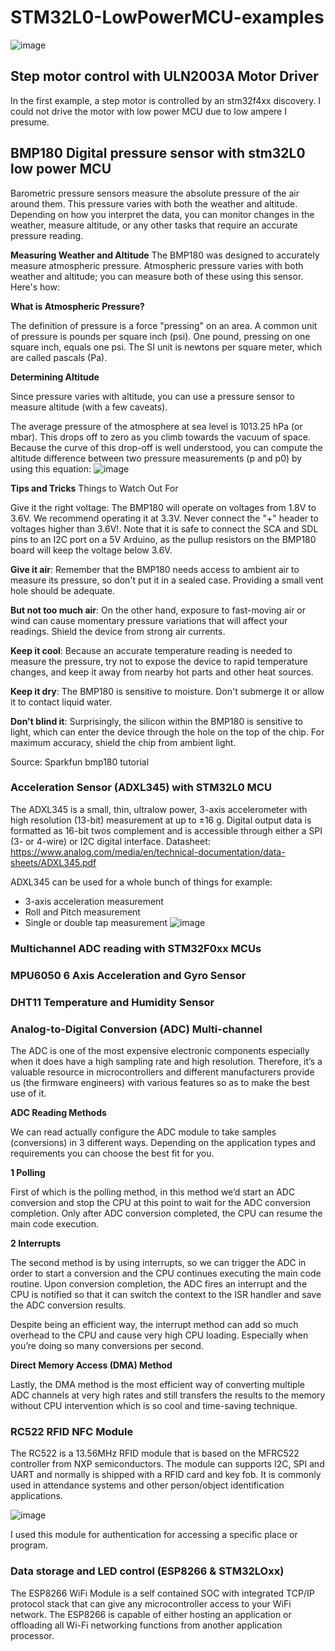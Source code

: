 # STM32L0-LowPowerMCU-examples
![image](https://user-images.githubusercontent.com/43001724/173546983-dee75793-f381-4e63-9514-854ce17e5187.png)

## Step motor control with ULN2003A Motor Driver
In the first example, a step motor is controlled by an stm32f4xx discovery. I could not drive the motor with low power MCU due to low ampere I presume.

## BMP180 Digital pressure sensor with stm32L0 low power MCU  
Barometric pressure sensors measure the absolute pressure of the air around them. This pressure varies with both the weather and altitude. 
Depending on how you interpret the data, you can monitor changes in the weather, measure altitude, or any other tasks that require an accurate pressure reading.

**Measuring Weather and Altitude**
The BMP180 was designed to accurately measure atmospheric pressure. 
Atmospheric pressure varies with both weather and altitude; you can measure both of these using this sensor. Here's how:

**What is Atmospheric Pressure?**

The definition of pressure is a force "pressing" on an area. A common unit of pressure is pounds per square inch (psi). 
One pound, pressing on one square inch, equals one psi. The SI unit is newtons per square meter, which are called pascals (Pa).

**Determining Altitude**

Since pressure varies with altitude, you can use a pressure sensor to measure altitude (with a few caveats).

The average pressure of the atmosphere at sea level is 1013.25 hPa (or mbar). This drops off to zero as you climb towards the vacuum of space. Because the curve of this drop-off is well understood, you can compute the altitude difference between two pressure measurements (p and p0) by using this equation:
![image](https://user-images.githubusercontent.com/43001724/173246456-0052798c-0f86-4404-82eb-911c306db4cd.png)

**Tips and Tricks**
Things to Watch Out For

Give it the right voltage: The BMP180 will operate on voltages from 1.8V to 3.6V. We recommend operating it at 3.3V. Never connect the "+" header to voltages higher than 3.6V!. Note that it is safe to connect the SCA and SDL pins to an I2C port on a 5V Arduino, as the pullup resistors on the BMP180 board will keep the voltage below 3.6V.

**Give it air**: Remember that the BMP180 needs access to ambient air to measure its pressure, so don't put it in a sealed case. Providing a small vent hole should be adequate.

**But not too much air**: On the other hand, exposure to fast-moving air or wind can cause momentary pressure variations that will affect your readings. Shield the device from strong air currents.

**Keep it cool**: Because an accurate temperature reading is needed to measure the pressure, try not to expose the device to rapid temperature changes, and keep it away from nearby hot parts and other heat sources.

**Keep it dry**: The BMP180 is sensitive to moisture. Don't submerge it or allow it to contact liquid water.

**Don't blind it**: Surprisingly, the silicon within the BMP180 is sensitive to light, which can enter the device through the hole on the top of the chip. For maximum accuracy, shield the chip from ambient light.

Source: Sparkfun bmp180 tutorial

### Acceleration Sensor (ADXL345)  with STM32L0 MCU
The ADXL345 is a small, thin, ultralow power, 3-axis accelerometer with high resolution (13-bit) measurement at up to ±16 g. 
Digital output data is formatted as 16-bit twos complement and is accessible through either a SPI (3- or 4-wire) or I2C digital interface.
Datasheet: https://www.analog.com/media/en/technical-documentation/data-sheets/ADXL345.pdf

ADXL345 can be used for a whole bunch of things for example:
- 3-axis acceleration measurement
- Roll and Pitch measurement
- Single or double tap measurement
![image](https://user-images.githubusercontent.com/43001724/173820295-4a4bcdc8-97b5-4156-93c4-f7d15ccdf26a.png)


### Multichannel ADC reading with STM32F0xx MCUs


### MPU6050 6 Axis Acceleration and Gyro Sensor



### DHT11 Temperature and Humidity Sensor 

### Analog-to-Digital Conversion (ADC) Multi-channel

The ADC is one of the most expensive electronic components especially when it does have a high sampling rate and high resolution. Therefore, it’s a valuable resource in microcontrollers and different manufacturers provide us (the firmware engineers) with various features so as to make the best use of it.

 **ADC Reading Methods**

  We can read actually configure the ADC module to take samples (conversions) in 3 different ways. Depending on the application types and requirements you can choose the best fit for you.

**1 Polling**

First of which is the polling method, in this method we’d start an ADC conversion and stop the CPU at this point to wait for the ADC conversion completion. Only after ADC conversion completed, the CPU can resume the main code execution.

**2 Interrupts**

The second method is by using interrupts, so we can trigger the ADC in order to start a conversion and the CPU continues executing the main code routine. Upon conversion completion, the ADC fires an interrupt and the CPU is notified so that it can switch the context to the ISR handler and save the ADC conversion results.

Despite being an efficient way, the interrupt method can add so much overhead to the CPU and cause very high CPU loading. Especially when you’re doing so many conversions per second.


**Direct Memory Access (DMA) Method**

Lastly, the DMA method is the most efficient way of converting multiple ADC channels at very high rates and still transfers the results to the memory without CPU intervention which is so cool and time-saving technique.

### RC522 RFID NFC Module
The RC522 is a 13.56MHz RFID module that is based on the MFRC522 controller from NXP semiconductors. The module can supports I2C, SPI and UART and normally is shipped with a RFID card and key fob. It is commonly used in attendance systems and other person/object identification applications.

![image](https://user-images.githubusercontent.com/43001724/174342020-112e86fd-f7bc-41ac-bcd5-fb7494be6c30.png)

I used this module for authentication for accessing a specific place or program.
### Data storage and LED control (ESP8266 & STM32LOxx)
The ESP8266 WiFi Module is a self contained SOC with integrated TCP/IP protocol stack that can give any microcontroller access to your WiFi network. 
The ESP8266 is capable of either hosting an application or offloading all Wi-Fi networking functions from another application processor.

